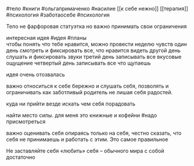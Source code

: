 #тело  #книги #ольгапримаченко #насилие 
[[к себе нежно]] [[терапия]]
#психология 
#заботаосебе #психология  

Тело не фарфоровая статуэтка но важно принимать свои ограничения

интересная идея 
#идея #планы  
чтобы понять что тебе нравится, можно провести неделю чувств
один день смотреть и фиксировать все, что нравится видеть 
другой день слушать и фиксировать звуки
третий день записывать все вкусовые ощущение 
четвертый день записывать все что щупаешь

идея очень отозвалась 

важно относиться к себе бережно и слушать себя, позволять и ограничивать как заботливый родитель не лишая себя радостей.

куда ни прийти везде искать чем себя порадовать 

найти место силы. для меня это книжные и кофейни #надо присмотреться 

важно оценивать себя опираясь только на себя, честно сказать, что себя не принимаешь и работать с этим. Это самое правильное

Не заставляйте себя «любить» себя – обычного мира с собой достаточно